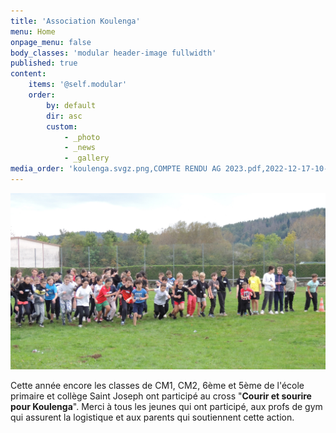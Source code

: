 ```yaml
---
title: 'Association Koulenga'
menu: Home
onpage_menu: false
body_classes: 'modular header-image fullwidth'
published: true
content:
    items: '@self.modular'
    order:
        by: default
        dir: asc
        custom:
            - _photo
            - _news
            - _gallery
media_order: 'koulenga.svgz.png,COMPTE RENDU AG 2023.pdf,2022-12-17-10-20-18 6.jpg,DSCN0567 - Copie.JPG'
---
```


![DSCN0567%20-%20Copie](DSCN0567%20-%20Copie.JPG "DSCN0567%20-%20Copie")

Cette année encore les classes de CM1, CM2, 6ème et 5ème de l'école primaire et collège Saint Joseph ont participé au cross "**Courir et sourire pour Koulenga**".
Merci à tous les jeunes qui ont participé, aux profs de gym qui assurent la logistique et aux parents qui soutiennent cette action.
